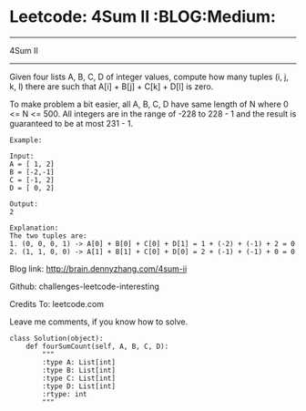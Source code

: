 # Leetcode: 4Sum II     :BLOG:Medium:


---

4Sum II  

---

Given four lists A, B, C, D of integer values, compute how many tuples (i, j, k, l) there are such that A[i] + B[j] + C[k] + D[l] is zero.  

To make problem a bit easier, all A, B, C, D have same length of N where 0 <= N <= 500. All integers are in the range of -228 to 228 - 1 and the result is guaranteed to be at most 231 - 1.  

    Example:
    
    Input:
    A = [ 1, 2]
    B = [-2,-1]
    C = [-1, 2]
    D = [ 0, 2]
    
    Output:
    2
    
    Explanation:
    The two tuples are:
    1. (0, 0, 0, 1) -> A[0] + B[0] + C[0] + D[1] = 1 + (-2) + (-1) + 2 = 0
    2. (1, 1, 0, 0) -> A[1] + B[1] + C[0] + D[0] = 2 + (-1) + (-1) + 0 = 0

Blog link: <http://brain.dennyzhang.com/4sum-ii>  

Github: challenges-leetcode-interesting  

Credits To: leetcode.com  

Leave me comments, if you know how to solve.  

    class Solution(object):
        def fourSumCount(self, A, B, C, D):
            """
            :type A: List[int]
            :type B: List[int]
            :type C: List[int]
            :type D: List[int]
            :rtype: int
            """